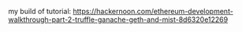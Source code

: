 my build of tutorial: https://hackernoon.com/ethereum-development-walkthrough-part-2-truffle-ganache-geth-and-mist-8d6320e12269
